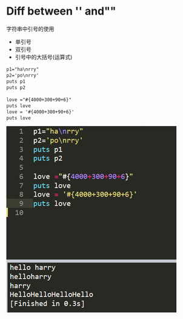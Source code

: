 # Diff between '' and""

 字符串中引号的使用

* 单引号
* 双引号
* 引号中的大括号\(运算式\)

```text
p1="ha\nrry"
p2='po\nrry'
puts p1
puts p2

love ="#{4000+300+90+6}"
puts love
love = '#{4000+300+90+6}'
puts love
```

![](../.gitbook/assets/image%20%28137%29.png)

